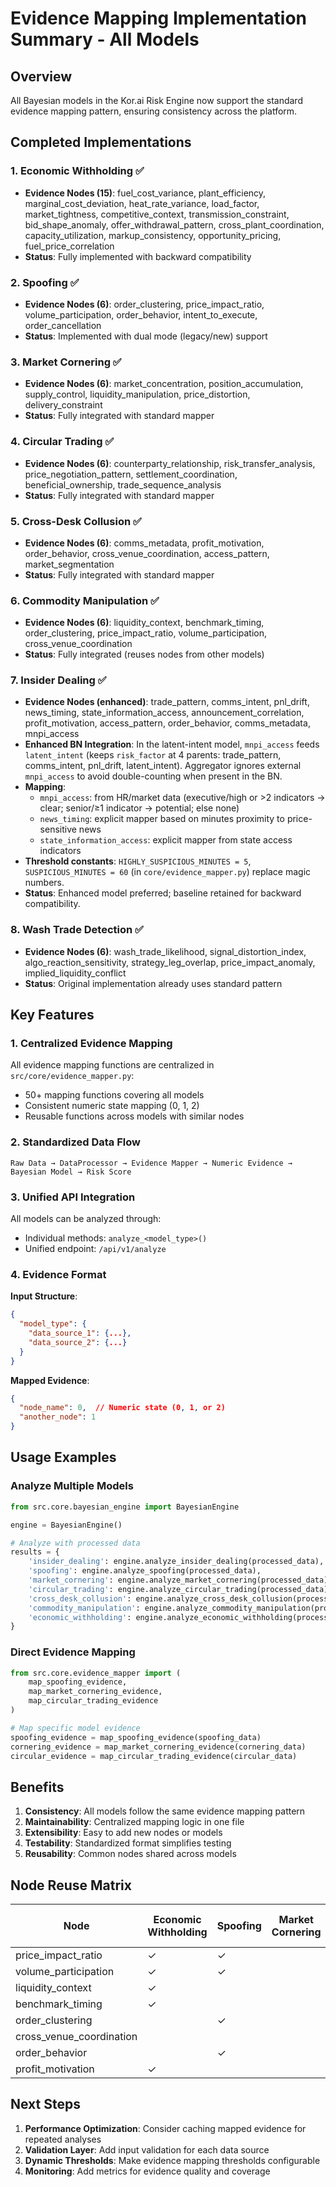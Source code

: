 # Evidence Mapping Implementation Summary - All Models

## Overview
All Bayesian models in the Kor.ai Risk Engine now support the standard evidence mapping pattern, ensuring consistency across the platform.

## Completed Implementations

### 1. Economic Withholding ✅
- **Evidence Nodes (15)**: fuel_cost_variance, plant_efficiency, marginal_cost_deviation, heat_rate_variance, load_factor, market_tightness, competitive_context, transmission_constraint, bid_shape_anomaly, offer_withdrawal_pattern, cross_plant_coordination, capacity_utilization, markup_consistency, opportunity_pricing, fuel_price_correlation
- **Status**: Fully implemented with backward compatibility

### 2. Spoofing ✅
- **Evidence Nodes (6)**: order_clustering, price_impact_ratio, volume_participation, order_behavior, intent_to_execute, order_cancellation
- **Status**: Implemented with dual mode (legacy/new) support

### 3. Market Cornering ✅
- **Evidence Nodes (6)**: market_concentration, position_accumulation, supply_control, liquidity_manipulation, price_distortion, delivery_constraint
- **Status**: Fully integrated with standard mapper

### 4. Circular Trading ✅
- **Evidence Nodes (6)**: counterparty_relationship, risk_transfer_analysis, price_negotiation_pattern, settlement_coordination, beneficial_ownership, trade_sequence_analysis
- **Status**: Fully integrated with standard mapper

### 5. Cross-Desk Collusion ✅
- **Evidence Nodes (6)**: comms_metadata, profit_motivation, order_behavior, cross_venue_coordination, access_pattern, market_segmentation
- **Status**: Fully integrated with standard mapper

### 6. Commodity Manipulation ✅
- **Evidence Nodes (6)**: liquidity_context, benchmark_timing, order_clustering, price_impact_ratio, volume_participation, cross_venue_coordination
- **Status**: Fully integrated (reuses nodes from other models)

### 7. Insider Dealing ✅
- **Evidence Nodes (enhanced)**: trade_pattern, comms_intent, pnl_drift, news_timing, state_information_access, announcement_correlation, profit_motivation, access_pattern, order_behavior, comms_metadata, mnpi_access
- **Enhanced BN Integration**: In the latent-intent model, `mnpi_access` feeds `latent_intent` (keeps `risk_factor` at 4 parents: trade_pattern, comms_intent, pnl_drift, latent_intent). Aggregator ignores external `mnpi_access` to avoid double-counting when present in the BN.
- **Mapping**:
  - `mnpi_access`: from HR/market data (executive/high or >2 indicators → clear; senior/≥1 indicator → potential; else none)
  - `news_timing`: explicit mapper based on minutes proximity to price-sensitive news
  - `state_information_access`: explicit mapper from state access indicators
- **Threshold constants**: `HIGHLY_SUSPICIOUS_MINUTES = 5`, `SUSPICIOUS_MINUTES = 60` (in `core/evidence_mapper.py`) replace magic numbers.
- **Status**: Enhanced model preferred; baseline retained for backward compatibility.

### 8. Wash Trade Detection ✅
- **Evidence Nodes (6)**: wash_trade_likelihood, signal_distortion_index, algo_reaction_sensitivity, strategy_leg_overlap, price_impact_anomaly, implied_liquidity_conflict
- **Status**: Original implementation already uses standard pattern

## Key Features

### 1. Centralized Evidence Mapping
All evidence mapping functions are centralized in `src/core/evidence_mapper.py`:
- 50+ mapping functions covering all models
- Consistent numeric state mapping (0, 1, 2)
- Reusable functions across models with similar nodes

### 2. Standardized Data Flow
```
Raw Data → DataProcessor → Evidence Mapper → Numeric Evidence → Bayesian Model → Risk Score
```

### 3. Unified API Integration
All models can be analyzed through:
- Individual methods: `analyze_<model_type>()`
- Unified endpoint: `/api/v1/analyze`

### 4. Evidence Format
**Input Structure**:
```json
{
  "model_type": {
    "data_source_1": {...},
    "data_source_2": {...}
  }
}
```

**Mapped Evidence**:
```json
{
  "node_name": 0,  // Numeric state (0, 1, or 2)
  "another_node": 1
}
```

## Usage Examples

### Analyze Multiple Models
```python
from src.core.bayesian_engine import BayesianEngine

engine = BayesianEngine()

# Analyze with processed data
results = {
    'insider_dealing': engine.analyze_insider_dealing(processed_data),
    'spoofing': engine.analyze_spoofing(processed_data),
    'market_cornering': engine.analyze_market_cornering(processed_data),
    'circular_trading': engine.analyze_circular_trading(processed_data),
    'cross_desk_collusion': engine.analyze_cross_desk_collusion(processed_data),
    'commodity_manipulation': engine.analyze_commodity_manipulation(processed_data),
    'economic_withholding': engine.analyze_economic_withholding(processed_data)
}
```

### Direct Evidence Mapping
```python
from src.core.evidence_mapper import (
    map_spoofing_evidence,
    map_market_cornering_evidence,
    map_circular_trading_evidence
)

# Map specific model evidence
spoofing_evidence = map_spoofing_evidence(spoofing_data)
cornering_evidence = map_market_cornering_evidence(cornering_data)
circular_evidence = map_circular_trading_evidence(circular_data)
```

## Benefits

1. **Consistency**: All models follow the same evidence mapping pattern
2. **Maintainability**: Centralized mapping logic in one file
3. **Extensibility**: Easy to add new nodes or models
4. **Testability**: Standardized format simplifies testing
5. **Reusability**: Common nodes shared across models

## Node Reuse Matrix

| Node | Economic Withholding | Spoofing | Market Cornering | Circular Trading | Cross-Desk Collusion | Commodity Manipulation |
|------|---------------------|----------|------------------|------------------|---------------------|----------------------|
| price_impact_ratio | ✓ | ✓ | | | | ✓ |
| volume_participation | ✓ | ✓ | | | | ✓ |
| liquidity_context | ✓ | | | | | ✓ |
| benchmark_timing | ✓ | | | | | ✓ |
| order_clustering | | ✓ | | | | ✓ |
| cross_venue_coordination | | | | | ✓ | ✓ |
| order_behavior | | ✓ | | | ✓ | |
| profit_motivation | ✓ | | | | ✓ | |

## Next Steps

1. **Performance Optimization**: Consider caching mapped evidence for repeated analyses
2. **Validation Layer**: Add input validation for each data source
3. **Dynamic Thresholds**: Make evidence mapping thresholds configurable
4. **Monitoring**: Add metrics for evidence quality and coverage
